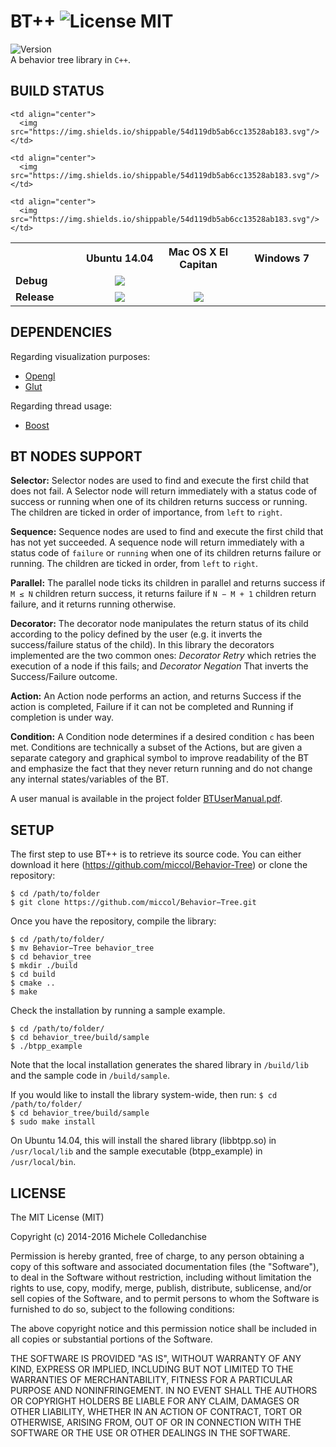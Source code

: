 BT++ ![License MIT](https://img.shields.io/dub/l/vibe-d.svg)
====
![Version](https://img.shields.io/badge/version-v1.1-orange.svg) <br/> 
A behavior tree library in `C++`.

BUILD STATUS
------------

<table align="center">
  <tr>
    <th width="9%" />
    <th width="13%">Ubuntu 14.04</th>
    <th width="13%">Mac OS X El Capitan</th>
    <th width="13%">Windows 7</th>
  </tr>
  <tr>
    <td><b>Debug</b></td>
    <td align="center">
      <img src="https://img.shields.io/shippable/54d119db5ab6cc13528ab183.svg"/>
    </td>
    
    <td align="center">
      <img src="https://img.shields.io/shippable/54d119db5ab6cc13528ab183.svg"/>
    </td>
      
    <td align="center">
      <img src="https://img.shields.io/shippable/54d119db5ab6cc13528ab183.svg"/>
    </td>
  </tr>
  <tr>
    <td><b>Release</b></td>
    <td align="center">
      <img src="https://img.shields.io/shippable/54d119db5ab6cc13528ab183.svg"/>
    </td>
    <td align="center">
      <img src="https://img.shields.io/shippable/54d119db5ab6cc13528ab183.svg"/>
    </td>
    
    <td align="center">
      <img src="https://img.shields.io/shippable/54d119db5ab6cc13528ab183.svg"/>
    </td>
</tr>
</table>

DEPENDENCIES
------------

Regarding visualization purposes:
* [Opengl](https://www.opengl.org/)
* [Glut](https://www.opengl.org/resources/libraries/glut/)

Regarding thread usage:
* [Boost](http://www.boost.org/)

BT NODES SUPPORT
----------------
**Selector:** Selector nodes are used to find and execute the first child that does not fail. A Selector node will return immediately with a status code of success or running when one of its children returns success or running. The children are ticked in order of importance, from `left` to `right`.

**Sequence:** Sequence nodes are used to find and execute the first child that has not yet succeeded. A sequence node will return immediately with a status code of `failure` or `running` when one of its children returns failure or running. The children are ticked in order, from `left` to `right`.

**Parallel:** The parallel node ticks its children in parallel and returns success if `M ≤ N` children return success, it returns failure if `N − M + 1` children return failure, and it returns running otherwise.

**Decorator:** The decorator node manipulates the return status of its child according to the policy defined by the user (e.g. it inverts the success/failure status of the child). In this library the decorators implemented are the two common ones: *Decorator Retry* which retries the execution of a node if this fails; and *Decorator Negation* That inverts the Success/Failure outcome.

**Action:** An Action node performs an action, and returns Success if the action is completed, Failure if it can not be completed and Running if completion is under way.

**Condition:** A Condition node determines if a desired condition `c` has been met. Conditions are technically a subset of the Actions, but are given a separate category and graphical symbol to improve readability of the BT and emphasize the fact that they never return running and do not change any internal states/variables of the BT.

A user manual is available in the project folder [BTUserManual.pdf](https://github.com/miccol/Behavior-Tree/blob/master/BTUserManual.pdf).

SETUP
-----------

The first step to use BT++ is to retrieve its source code. You can either download it 
here (https://github.com/miccol/Behavior-Tree) or clone the repository:

`$ cd /path/to/folder` <br/>
`$ git clone https://github.com/miccol/Behavior−Tree.git`

Once you have the repository, compile the library:

`$ cd /path/to/folder/` <br/>
`$ mv Behavior−Tree behavior_tree` <br/>
`$ cd behavior_tree` <br/>
`$ mkdir ./build` <br/>
`$ cd build` <br/>
`$ cmake ..` <br/>
`$ make` <br/>

Check the installation by running a sample example.

`$ cd /path/to/folder/` <br/>
`$ cd behavior_tree/build/sample` <br/>
`$ ./btpp_example` <br/>

Note that the local installation generates the shared library in `/build/lib` and the sample code in `/build/sample`.

If you would like to install the library system-wide, then run:
`$ cd /path/to/folder/` <br/>
`$ cd behavior_tree/build/sample` <br/>
`$ sudo make install` <br/>

On Ubuntu 14.04, this will install the shared library (libbtpp.so) in `/usr/local/lib` and the sample executable (btpp_example) in `/usr/local/bin`.

LICENSE
-------
The MIT License (MIT)

Copyright (c) 2014-2016 Michele Colledanchise

Permission is hereby granted, free of charge, to any person obtaining a copy
of this software and associated documentation files (the "Software"), to deal
in the Software without restriction, including without limitation the rights
to use, copy, modify, merge, publish, distribute, sublicense, and/or sell
copies of the Software, and to permit persons to whom the Software is
furnished to do so, subject to the following conditions:

The above copyright notice and this permission notice shall be included in all
copies or substantial portions of the Software.

THE SOFTWARE IS PROVIDED "AS IS", WITHOUT WARRANTY OF ANY KIND, EXPRESS OR
IMPLIED, INCLUDING BUT NOT LIMITED TO THE WARRANTIES OF MERCHANTABILITY,
FITNESS FOR A PARTICULAR PURPOSE AND NONINFRINGEMENT. IN NO EVENT SHALL THE
AUTHORS OR COPYRIGHT HOLDERS BE LIABLE FOR ANY CLAIM, DAMAGES OR OTHER
LIABILITY, WHETHER IN AN ACTION OF CONTRACT, TORT OR OTHERWISE, ARISING FROM,
OUT OF OR IN CONNECTION WITH THE SOFTWARE OR THE USE OR OTHER DEALINGS IN THE
SOFTWARE.
